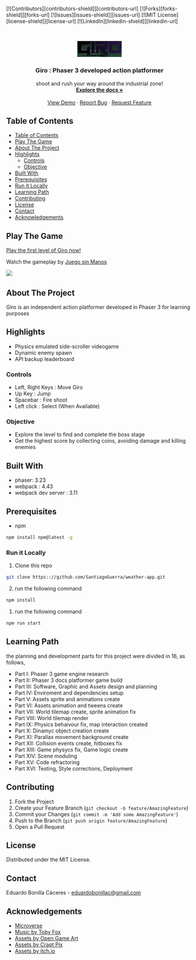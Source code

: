 
[![Contributors][contributors-shield]][contributors-url]
[![Forks][forks-shield]][forks-url]
[![Issues][issues-shield]][issues-url]
[![MIT License][license-shield]][license-url]
[![LinkedIn][linkedin-shield]][linkedin-url]



<!-- PROJECT LOGO -->
<br />
<p align="center">
  <a href="https://github.com/Usagib/js-capstone">
    <img src="readme-assets/logo.png" alt="Logo" width="120">
  </a>

  <h3 align="center">Giro : Phaser 3 developed action platformer</h3>

  <p align="center">
    shoot and rush your way around the industrial zone!
    <br />
    <a href="https://github.com/Usagib/js-capstone"><strong>Explore the docs »</strong></a>
    <br />
    <br />
    <a href="https://giro-the-game.netlify.app/dist/">View Demo</a>
    ·
    <a href="https://github.com/Usagib/js-capstone/issues">Report Bug</a>
    ·
    <a href="https://github.com/Usagib/js-capstone/issues">Request Feature</a>
  </p>
</p>



<!-- TABLE OF CONTENTS -->
## Table of Contents

- [Table of Contents](#table-of-contents)
- [Play The Game](#play-the-game)
- [About The Project](#about-the-project)
- [Highlights](#highlights)
  - [Controls](#controls)
  - [Objective](#objective)
- [Built With](#built-with)
- [Prerequisites](#prerequisites)
- [Run it Locally](#run-it-locally)
- [Learning Path](#learning-path)
- [Contributing](#contributing)
- [License](#license)
- [Contact](#contact)
- [Acknowledgements](#acknowledgements)

## Play The Game

[Play the first level of Giro now!](https://giro-the-game.netlify.app/dist/)

Watch the gameplay by [Juego sin Manos](https://www.youtube.com/channel/UCAVokpQqehzAPQIHtzQSMJw)

[![](http://img.youtube.com/vi/6U_y1tkCOow/0.jpg)](http://www.youtube.com/watch?v=6U_y1tkCOow "Giro Gameplay")

<!-- ABOUT THE PROJECT -->
## About The Project

Giro is an independent action platformer developed in Phaser 3 for learning purposes

## Highlights

* Physics emulated side-scroller videogame
* Dynamic enemy spawn
* API backup leaderboard

### Controls

* Left, Right Keys : Move Giro
* Up Key : Jump
* Spacebar : Fire shoot
* Left click : Select (When Available)

### Objective

* Explore the level to find and complete the boss stage
* Get the highest score by collecting coins, avoiding damage and killing enemies

## Built With

* phaser: 3.23
* webpack : 4.43
* webpack dev server : 3.11


## Prerequisites

* npm
```sh
npm install npm@latest -g
```

### Run it Locally

1. Clone this repo
```sh
git clone https:://github.com/SantiagoGuerra/weather-app.git
```
2. run the following command
```sh
npm install
```
1. run the following command
```sh
npm run start
```

## Learning Path

the planning and development parts for this project were divided in 16, as follows,

* Part I: Phaser 3 game engine research
* Part II: Phaser 3 docs platformer game build
* Part III: Software, Graphic and Assets design and planning
* Part IV: Enviroment and dependencies setup
* Part V: Assets sprite and animations create
* Part VI: Assets animation and tweens create
* Part VII: World tilemap create, sprite animation fix
* Part VIII: World tilemap render
* Part IX: Physics behaivour fix, map interaction created
* Part X: Dinamyc object creation create
* Part XI: Parallax movement background create
* Part XII: Collision events create, hitboxes fix
* Part XIII: Game physycs fix, Game logic create
* Part XIV: Scene moduling
* Part XV: Code refractoring
* Part XVI: Testing, Style corrections, Deployment



<!-- CONTRIBUTING -->
## Contributing

1. Fork the Project
2. Create your Feature Branch (`git checkout -b feature/AmazingFeature`)
3. Commit your Changes (`git commit -m 'Add some AmazingFeature'`)
4. Push to the Branch (`git push origin feature/AmazingFeature`)
5. Open a Pull Request

## License

Distributed under the MIT License.

<!-- CONTACT -->
## Contact

Eduardo Bonilla Cáceres - eduardobonillac@gmail.com


<!-- ACKNOWLEDGEMENTS -->
## Acknowledgements
* [Microverse](https://www.microverse.org/)
* [Music by Toby Fox](https://twitter.com/tobyfox)
* [Assets by Open Game Art](https://opengameart.org/forums/2d-art)
* [Assets by Crapt Pix](https://craftpix.net/freebies/)
* [Assets by itch.io](https://itch.io/game-assets/free)
